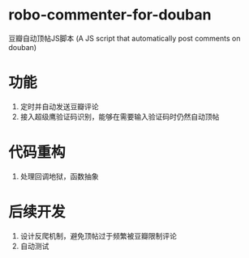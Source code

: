 # robo-commenter-for-douban
豆瓣自动顶帖JS脚本 (A JS script that automatically post comments on douban)

# 功能
1. 定时并自动发送豆瓣评论
2. 接入超级鹰验证码识别，能够在需要输入验证码时仍然自动顶帖

# 代码重构
1. 处理回调地狱，函数抽象

# 后续开发
1. 设计反爬机制，避免顶帖过于频繁被豆瓣限制评论
2. 自动测试
